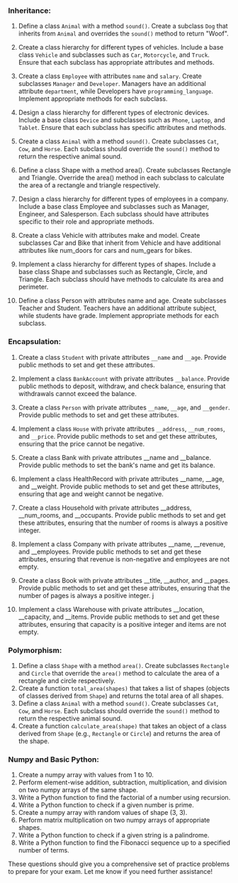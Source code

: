 ### Inheritance:
1. Define a class `Animal` with a method `sound()`. Create a subclass `Dog` that inherits from `Animal` and overrides the `sound()` method to return "Woof".

2. Create a class hierarchy for different types of vehicles. Include a base class `Vehicle` and subclasses such as `Car`, `Motorcycle`, and `Truck`. Ensure that each subclass has appropriate attributes and methods.

3. Create a class `Employee` with attributes `name` and `salary`. Create subclasses `Manager` and `Developer`. Managers have an additional attribute `department`, while Developers have `programming_language`. Implement appropriate methods for each subclass.

4. Design a class hierarchy for different types of electronic devices. Include a base class `Device` and subclasses such as `Phone`, `Laptop`, and `Tablet`. Ensure that each subclass has specific attributes and methods.

5. Create a class `Animal` with a method `sound()`. Create subclasses `Cat`, `Cow`, and `Horse`. Each subclass should override the `sound()` method to return the respective animal sound.

6. Define a class Shape with a method area(). Create subclasses Rectangle and Triangle. Override the area() method in each subclass to calculate the area of a rectangle and triangle respectively.

7. Design a class hierarchy for different types of employees in a company. Include a base class Employee and subclasses such as Manager, Engineer, and Salesperson. Each subclass should have attributes specific to their role and appropriate methods.

8. Create a class Vehicle with attributes make and model. Create subclasses Car and Bike that inherit from Vehicle and have additional attributes like num_doors for cars and num_gears for bikes.

9. Implement a class hierarchy for different types of shapes. Include a base class Shape and subclasses such as Rectangle, Circle, and Triangle. Each subclass should have methods to calculate its area and perimeter.

10. Define a class Person with attributes name and age. Create subclasses Teacher and Student. Teachers have an additional attribute subject, while students have grade. Implement appropriate methods for each subclass.

### Encapsulation:
1. Create a class `Student` with private attributes `__name` and `__age`. Provide public methods to set and get these attributes.

2. Implement a class `BankAccount` with private attributes `__balance`. Provide public methods to deposit, withdraw, and check balance, ensuring that withdrawals cannot exceed the balance.

3. Create a class `Person` with private attributes `__name`, `__age`, and `__gender`. Provide public methods to set and get these attributes.

4. Implement a class `House` with private attributes `__address`, `__num_rooms`, and `__price`. Provide public methods to set and get these attributes, ensuring that the price cannot be negative.

5. Create a class Bank with private attributes __name and __balance. Provide public methods to set the bank's name and get its balance.

6. Implement a class HealthRecord with private attributes __name, __age, and __weight. Provide public methods to set and get these attributes, ensuring that age and weight cannot be negative.

7. Create a class Household with private attributes __address, __num_rooms, and __occupants. Provide public methods to set and get these attributes, ensuring that the number of rooms is always a positive integer.

8. Implement a class Company with private attributes __name, __revenue, and __employees. Provide public methods to set and get these attributes, ensuring that revenue is non-negative and employees are not empty.

9. Create a class Book with private attributes __title, __author, and __pages. Provide public methods to set and get these attributes, ensuring that the number of pages is always a positive integer.
j
10. Implement a class Warehouse with private attributes __location, __capacity, and __items. Provide public methods to set and get these attributes, ensuring that capacity is a positive integer and items are not empty.

### Polymorphism:
1. Define a class `Shape` with a method `area()`. Create subclasses `Rectangle` and `Circle` that override the `area()` method to calculate the area of a rectangle and circle respectively.
2. Create a function `total_area(shapes)` that takes a list of shapes (objects of classes derived from `Shape`) and returns the total area of all shapes.
3. Define a class `Animal` with a method `sound()`. Create subclasses `Cat`, `Cow`, and `Horse`. Each subclass should override the `sound()` method to return the respective animal sound.
4. Create a function `calculate_area(shape)` that takes an object of a class derived from `Shape` (e.g., `Rectangle` or `Circle`) and returns the area of the shape.

### Numpy and Basic Python:
1. Create a numpy array with values from 1 to 10.
2. Perform element-wise addition, subtraction, multiplication, and division on two numpy arrays of the same shape.
3. Write a Python function to find the factorial of a number using recursion.
4. Write a Python function to check if a given number is prime.
5. Create a numpy array with random values of shape (3, 3).
6. Perform matrix multiplication on two numpy arrays of appropriate shapes.
7. Write a Python function to check if a given string is a palindrome.
8. Write a Python function to find the Fibonacci sequence up to a specified number of terms.

These questions should give you a comprehensive set of practice problems to prepare for your exam. Let me know if you need further assistance!